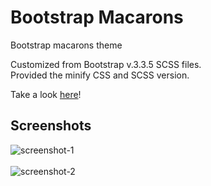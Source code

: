 # Bootstrap Macarons
Bootstrap macarons theme

Customized from Bootstrap v.3.3.5 SCSS files.<br />
Provided the minify CSS and SCSS version.

Take a look <a href="http://salsanads.github.io/bootstrap-macarons">here</a>!

## Screenshots
![screenshot-1](https://cloud.githubusercontent.com/assets/9564160/12083441/2365bfc4-b2d6-11e5-993d-0ffb669cefc5.png)
<br /><br />
![screenshot-2](https://cloud.githubusercontent.com/assets/9564160/12083448/3417fe86-b2d6-11e5-9583-f9599348541e.png)
